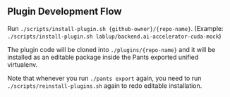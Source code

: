 Plugin Development Flow
-----------------------

Run `./scripts/install-plugin.sh {github-owner}/{repo-name}`.
(Example: `./scripts/install-plugin.sh lablup/backend.ai-accelerator-cuda-mock`)

The plugin code will be cloned into `./plugins/{repo-name}` and it will be installed
as an editable package inside the Pants exported unified virtualenv.

Note that whenever you run `./pants export` again, you need to run
`./scripts/reinstall-plugins.sh` again to redo editable installation.
